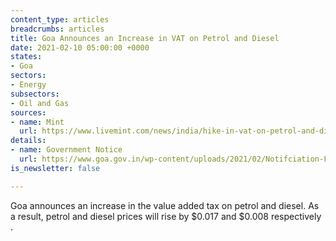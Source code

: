 ```yaml
---
content_type: articles
breadcrumbs: articles
title: Goa Announces an Increase in VAT on Petrol and Diesel
date: 2021-02-10 05:00:00 +0000
states:
- Goa
sectors:
- Energy
subsectors:
- Oil and Gas
sources:
- name: Mint
  url: https://www.livemint.com/news/india/hike-in-vat-on-petrol-and-diesel-in-goa-11612492302383.html
details:
- name: Government Notice
  url: https://www.goa.gov.in/wp-content/uploads/2021/02/Notifciation-FinRC-dt-4-2-2021.pdf
is_newsletter: false

---
```

Goa announces an increase in the value added tax on petrol and diesel. As a result, petrol and diesel prices will rise by $0.017 and $0.008 respectively .
